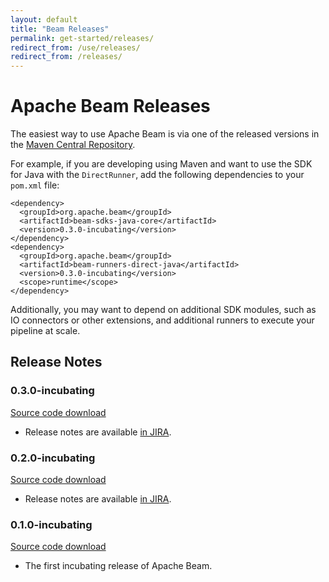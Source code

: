 ```yaml
---
layout: default
title: "Beam Releases"
permalink: get-started/releases/
redirect_from: /use/releases/
redirect_from: /releases/
---
```


# Apache Beam Releases

The easiest way to use Apache Beam is via one of the released versions in the
[Maven Central Repository](https://search.maven.org/#search%7Cga%7C1%7Cg%3A%22org.apache.beam%22).

For example, if you are developing using Maven and want to use the SDK for
Java with the `DirectRunner`, add the following dependencies to your
`pom.xml` file:

    <dependency>
      <groupId>org.apache.beam</groupId>
      <artifactId>beam-sdks-java-core</artifactId>
      <version>0.3.0-incubating</version>
    </dependency>
    <dependency>
      <groupId>org.apache.beam</groupId>
      <artifactId>beam-runners-direct-java</artifactId>
      <version>0.3.0-incubating</version>
      <scope>runtime</scope>
    </dependency>

Additionally, you may want to depend on additional SDK modules, such as IO
connectors or other extensions, and additional runners to execute your pipeline
at scale.

## Release Notes

### 0.3.0-incubating
[Source code download](https://www.apache.org/dyn/closer.cgi?filename=incubator/beam/0.3.0-incubating/apache-beam-0.3.0-incubating-source-release.zip&action=download)

* Release notes are available [in JIRA](https://issues.apache.org/jira/secure/ReleaseNote.jspa?projectId=12319527&version=12338051).

### 0.2.0-incubating
[Source code download](https://www.apache.org/dyn/closer.cgi?filename=incubator/beam/0.2.0-incubating/apache-beam-0.2.0-incubating-source-release.zip&action=download)

* Release notes are available [in JIRA](https://issues.apache.org/jira/secure/ReleaseNote.jspa?projectId=12319527&version=12335766).

### 0.1.0-incubating
[Source code download](https://www.apache.org/dyn/closer.cgi?filename=incubator/beam/0.1.0-incubating/apache-beam-0.1.0-incubating-source-release.zip&action=download)

* The first incubating release of Apache Beam.
